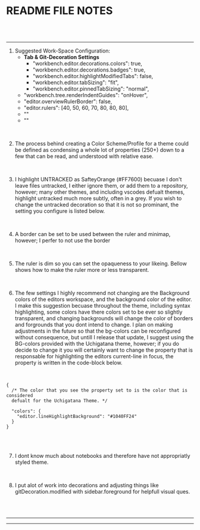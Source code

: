 <br>

# **README FILE NOTES**

<br>
<br>

---

1. Suggested Work-Space Configuration:
   - **Tab & Git-Decoration Settings**
     - "workbench.editor.decorations.colors": true,
     - "workbench.editor.decorations.badges": true,
     - "workbench.editor.highlightModifiedTabs": false,
     - "workbench.editor.tabSizing": "fit",
     - "workbench.editor.pinnedTabSizing": "normal",
   - "workbench.tree.renderIndentGuides": "onHover",
   - "editor.overviewRulerBorder": false,
   - "editor.rulers": [40, 50, 60, 70, 80, 80, 80],
   - ""
   - ""

<br>

2. The process behind creating a Color Scheme/Profile for a theme could be defined as condensing a whole lot of properties (250+) down to a few that can be read, and understood with relative ease.

<br>

3. I highlight UNTRACKED as SafteyOrange (#FF7600) becuase I don't leave files untracked, I either ignore them, or add them to a repository, however; many other themes, and including vscodes defualt themes, highlight untracked much more subtly, often in a grey. If you wish to change the untracked decoration so that it is not so prominant, the setting you configure is listed below.

<br>

4. A border can be set to be used between the ruler and minimap, however; I perfer to not use the border

<br>

5. The ruler is dim so you can set the opaqueness to your likeing. Bellow shows how to make the ruler more or less transparent.

<br>

6. The few settings I highly recommend not changing are the Background colors of the editors workspace, and the background color of the editor. I make this suggestion becuase throughout the theme, including syntax highlighting, some colors have there colors set to be ever so slightly transparent, and changing backgrounds will change the color of borders and forgrounds that you dont intend to change. I plan on making adjustments in the future so that the bg-colors can be reconfigured without consequence, but untill I release that update, I suggest using the BG-colors provided with the Uchigatana theme, however; if you do decide to change it you will certainly want to change the property that is responsable for highlighting the editors current-line in focus, the property is written in the code-block below.

<br>

```
{
  /* The color that you see the property set to is the color that is considered
  defualt for the Uchigatana Theme. */

  "colors": {
    "editor.lineHighlightBackground": "#1040FF24"
  }
}
```

<br>
  
<br>

7. I dont know much about notebooks and therefore have not appropriatly styled theme.

<br>

8. I put alot of work into decorations and adjusting things like gitDecoration.modified with sidebar.foreground for helpfull visual ques.

<br>

<br>

---

---

<br>
<br>
<br>
<br>
